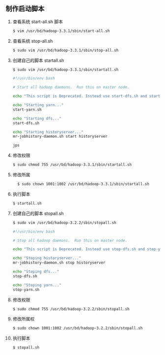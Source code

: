 
## 制作启动脚本

1. 查看系统 start-all.sh 脚本
    ```bash
	$ vim /usr/bd/hadoop-3.3.1/sbin/start-all.sh
    ```
2. 查看系统 stop-all.sh
    ```bash
	$ sudo vim /usr/bd/hadoop-3.3.1/sbin/stop-all.sh
    ```
3. 创建自己的脚本 startall.sh
    ```bash
    $ sudo vim /usr/bd/hadoop-3.3.1/sbin/startall.sh
	```
    ```bash {.line-numbers}
    #!/usr/bin/env bash

    # Start all hadoop daemons.  Run this on master node.

    echo "This script is Deprecated. Instead use start-dfs.sh and start-yarn.sh"

    echo "Starting yarn..."
    start-yarn.sh

    echo "Starting dfs..."
    start-dfs.sh

    echo "Starting historyserver..."
    mr-jobhistory-daemon.sh start historyserver

    jps
    ```
4. 修改权限
    ```bash
	$ sudo chmod 755 /usr/bd/hadoop-3.3.1/sbin/startall.sh
    ``` 
5. 修改所属
    ```bash
	  $ sudo chown 1001:1002 /usr/bd/hadoop-3.3.1/sbin/startall.sh
    ```
6. 执行脚本
    ```bash
	$ startall.sh
    ```
8. 创建自己的脚本 stopall.sh
    ```bash
    $ sudo vim /usr/bd/hadoop-3.2.2/sbin/stopall.sh
	  ```
      ```bash {.line-numbers}
    #!/usr/bin/env bash

    # Stop all hadoop daemons.  Run this on master node.

    echo "This script is Deprecated. Instead use stop-dfs.sh and stop-yarn.sh"

    echo "Stoping historyserver..."
    mr-jobhistory-daemon.sh stop historyserver

    echo "Stoping dfs..."
    stop-dfs.sh

    echo "Stoping yarn..."
    stop-yarn.sh
    ```
9. 修改权限
    ```bash
	$ sudo chmod 755 /usr/bd/hadoop-3.2.2/sbin/stopall.sh
    ``` 
10. 修改所属权
    ```bash
	$ sudo chown 1001:1002 /usr/bd/hadoop-3.2.2/sbin/stopall.sh
    ```
11. 执行脚本
    ```bash
	$ stopall.sh
    ``` 
